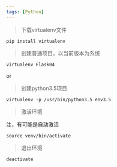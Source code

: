 ```yaml
---
tags: [Python]
---
```








> 下载virtualenv文件



```shell
pip install virtualenv
```



>  创建普通项目，以当前版本为系统

```
virtualenv Flask04
```



or



>  创建python3.5项目



```
virtualenv -p /usr/bin/python3.5 env3.5
```



> 激活环境

注，有可能是自动激活

```
source venv/bin/activate
```



> 退出环境

```
deactivate
```